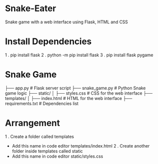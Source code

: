 # Snake-Eater
Snake game with a web interface using Flask, HTML and CSS

# Install Dependencies
1 . pip install flask 
2 . python -m pip install flask
3 . pip install flask pygame

# Snake Game
├── app.py              # Flask server script
├── snake_game.py       # Python Snake game logic
├── static/
│   ├── styles.css      # CSS for the web interface
├── templates/
│   ├── index.html      # HTML for the web interface
├── requirements.txt    # Dependencies list

# Arrangement 
1 . Create a folder called templates
* Add this name in code editor templates/index.html
2 . Create another folder inside templates called static
* Add this name in code editor static/styles.css
